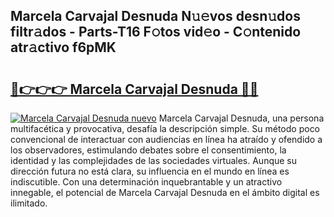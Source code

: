 ## Marcela Carvajal Desnuda N𝚞𝚎vos desn𝚞dos filtr𝚊dos - Parts-T16 F𝚘tos vid𝚎o - C𝚘ntenido atr𝚊ctivo f6pMK

# <h2><a href="http://mb0nqr8.tromn.icu/?c=Marcela+Carvajal+Desnuda">🔗👉👉👉 Marcela Carvajal Desnuda 🔗🔗</a></h2>

[![Marcela Carvajal Desnuda nuevo](https://i.imgur.com/pEAQMta.gif)](http://mb0nqr8.tromn.icu/?c=Marcela+Carvajal+Desnuda)
Marcela Carvajal Desnuda, una persona multifacética y provocativa, desafía la descripción simple. Su método poco convencional de interactuar con audiencias en línea ha atraído y ofendido a los observadores, estimulando debates sobre el consentimiento, la identidad y las complejidades de las sociedades virtuales. Aunque su dirección futura no está clara, su influencia en el mundo en línea es indiscutible. Con una determinación inquebrantable y un atractivo innegable, el potencial de Marcela Carvajal Desnuda en el ámbito digital es ilimitado.
